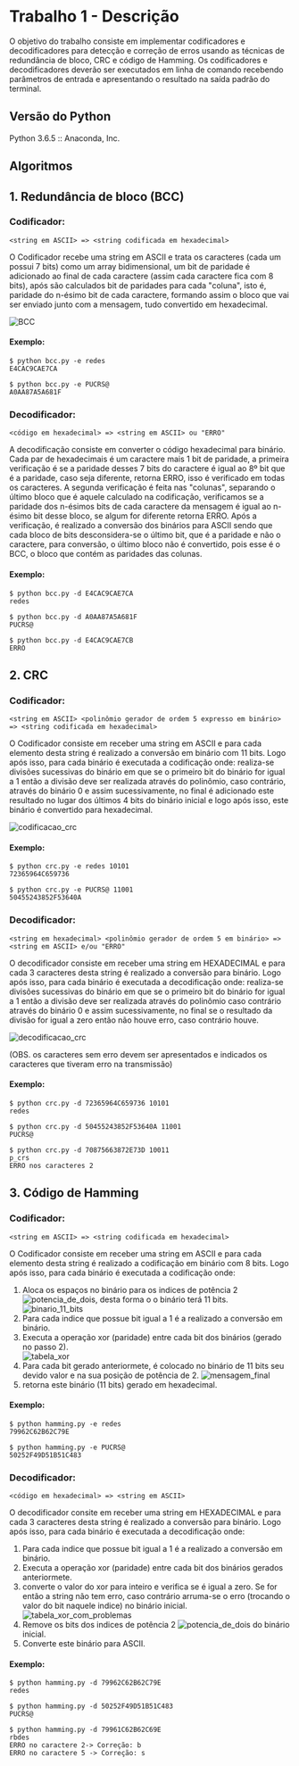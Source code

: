 # Trabalho 1 - Descrição
O objetivo do trabalho consiste em implementar codificadores e decodificadores para detecção e correção de erros usando as técnicas de redundância de bloco, CRC e código de Hamming. Os codificadores e decodificadores deverão ser executados em linha de comando recebendo parâmetros de entrada e apresentando o resultado na saída padrão do terminal.
## Versão do Python
Python 3.6.5 :: Anaconda, Inc.

## Algoritmos

## 1. Redundância de bloco (BCC)
  ### Codificador: 
    <string em ASCII> => <string codificada em hexadecimal>  
    
O Codificador recebe uma string em ASCII e trata os caracteres (cada um possui 7 bits) como um array bidimensional, um bit de paridade é adicionado ao final de cada caractere (assim cada caractere fica com 8 bits), após são calculados bit de paridades para cada "coluna", isto é, paridade do n-ésimo bit de cada caractere, formando assim o bloco que vai ser enviado junto com a mensagem, tudo convertido em hexadecimal.

  ![BCC](https://user-images.githubusercontent.com/28678662/57202921-5cce5080-6f81-11e9-9e04-58f872b9dbcc.png)


  #### Exemplo:
  ```
  $ python bcc.py -e redes
  E4CAC9CAE7CA
  ```
  ```
  $ python bcc.py -e PUCRS@
  A0AA87A5A681F
  ```
  ### Decodificador: 
    <código em hexadecimal> => <string em ASCII> ou "ERRO"
 A decodificação consiste em converter o código hexadecimal para binário. Cada par de hexadecimais é um caractere mais 1 bit de paridade, a primeira verificação é se a paridade desses 7 bits do caractere é igual ao 8º bit que é a paridade, caso seja diferente, retorna ERRO, isso é verificado em todas os caracteres. A segunda verificação é feita nas "colunas", separando o último bloco que é aquele calculado na codificação, verificamos se a paridade dos n-ésimos bits de cada caractere da mensagem é igual ao n-ésimo bit desse bloco, se algum for diferente retorna ERRO.
 Após a verificação, é  realizado a conversão dos binários para ASCII sendo que cada bloco de bits desconsidera-se o último bit, que é a paridade e não o caractere, para conversão, o último bloco não é convertido, pois esse é o BCC, o bloco que contém as paridades das colunas.
  
  #### Exemplo:
  ```
  $ python bcc.py -d E4CAC9CAE7CA
  redes
  ```
  ```
  $ python bcc.py -d A0AA87A5A681F
  PUCRS@
  ```
  ```
  $ python bcc.py -d E4CAC9CAE7CB
  ERRO
  ```
## 2. CRC

  ### Codificador: 
    <string em ASCII> <polinômio gerador de ordem 5 expresso em binário> => <string codificada em hexadecimal>
    
O Codificador consiste em receber uma string em ASCII e para cada elemento desta string é realizado a conversão em binário com 11 bits. Logo após isso, para cada binário é executada a codificação onde: realiza-se divisões sucessivas do binário em que se o primeiro bit do binário for igual a 1  então a divisão deve ser realizada através do polinômio, caso contrário, através do binário 0 e assim sucessivamente, no final é adicionado este resultado no lugar dos últimos 4 bits do binário inicial e logo após isso, este binário é convertido para hexadecimal.
  
  ![codificacao_crc](https://user-images.githubusercontent.com/21231029/57184960-fb7f8200-6e99-11e9-9ff4-2f8f7ecb3ee2.png)
   
  #### Exemplo:
  ```
  $ python crc.py -e redes 10101
  72365964C659736
  ```
  ```
  $ python crc.py -e PUCRS@ 11001
  50455243852F53640A
  ```
  ### Decodificador: 
    <string em hexadecimal> <polinômio gerador de ordem 5 em binário> => <string em ASCII> e/ou "ERRO"
    
O decodificador consiste em receber uma string em HEXADECIMAL e para cada 3 caracteres desta string é realizado a conversão para binário. Logo após isso, para cada binário é executada a decodificação onde: realiza-se divisões sucessivas do binário em que se o primeiro bit do binário for igual a 1  então a divisão deve ser realizada através do polinômio caso contrário através do binário 0 e assim sucessivamente, no final se o resultado da divisão for igual a zero então não houve erro, caso contrário houve.
 
  ![decodificacao_crc](https://user-images.githubusercontent.com/21231029/57185105-d12ec400-6e9b-11e9-9943-002b07062d98.png)

  (OBS. os caracteres sem erro devem ser apresentados e indicados os caracteres que tiveram erro na transmissão)

#### Exemplo:
  ```
  $ python crc.py -d 72365964C659736 10101
  redes
  ```
  ```
  $ python crc.py -d 50455243852F53640A 11001
  PUCRS@
  ```
   ```
  $ python crc.py -d 70875663872E73D 10011
  p_crs
  ERRO nos caracteres 2
  ```
## 3. Código de Hamming
 
  ### Codificador: 
    <string em ASCII> => <string codificada em hexadecimal>
O Codificador consiste em receber uma string em ASCII e para cada elemento desta string é realizado a codificação em binário com 8 bits. Logo após isso, para cada binário é executada a codificação onde: 
1. Aloca os espaços no binário para os indices de potência 2 ![potencia_de_dois](https://latex.codecogs.com/gif.latex?(2^{0},&space;2^{1},&space;2^{2}...2^{n})), desta forma o o binário terá 11 bits.
![binario_11_bits](https://user-images.githubusercontent.com/21231029/57020440-a3c5ea00-6bff-11e9-80f1-ced109437164.png)
2. Para cada indice que possue bit igual a 1 é a realizado a conversão em binário.
3. Executa a operação xor (paridade) entre cada bit dos binários (gerado no passo 2).<br>
![tabela_xor](https://user-images.githubusercontent.com/21231029/57020462-afb1ac00-6bff-11e9-89e5-fd8dbecbd419.png)
4. Para cada bit gerado anteriormete, é colocado no binário de 11 bits seu devido valor e na sua posição de potência de 2.
![mensagem_final](https://user-images.githubusercontent.com/21231029/57020464-b3453300-6bff-11e9-96dd-dd829f4a57ee.png)
5. retorna este binário (11 bits) gerado em hexadecimal.
  #### Exemplo:
  ```
  $ python hamming.py -e redes
  79962C62B62C79E 
  ```
   ```
  $ python hamming.py -e PUCRS@
  50252F49D51B51C483  
  ```
  ### Decodificador: 
    <código em hexadecimal> => <string em ASCII> 
  O decodificador consite em receber uma string em HEXADECIMAL e para cada 3 caracteres desta string é realizado a conversão para binário. Logo após isso, para cada binário é executada a decodificação onde:
  1. Para cada indice que possue bit igual a 1 é a realizado a conversão em binário.
  2. Executa a operação xor (paridade) entre cada bit dos binários gerados anteriormete.
  3. converte o valor do xor para inteiro e verifica se é igual a zero. Se for então a string não tem erro, caso contrário arruma-se o erro (trocando o valor do bit naquele indice) no binário inicial.
  ![tabela_xor_com_problemas](https://user-images.githubusercontent.com/21231029/57110310-80d62b80-6d0e-11e9-9dc9-951f623473b5.png)
  4. Remove os bits dos indices de potência 2 ![potencia_de_dois](https://latex.codecogs.com/gif.latex?(2^{0},&space;2^{1},&space;2^{2}...2^{n})) do binário inicial.
  5. Converte este binário para ASCII.
  #### Exemplo:
  ```
  $ python hamming.py -d 79962C62B62C79E
  redes
  ```
  ```
  $ python hamming.py -d 50252F49D51B51C483
  PUCRS@
  ```
  ```
  $ python hamming.py -d 79961C62B62C69E
  rbdes
  ERRO no caractere 2-> Correção: b
  ERRO no caractere 5 -> Correção: s
  ```
